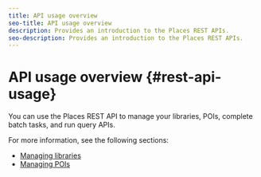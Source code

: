 ```yaml
---
title: API usage overview
seo-title: API usage overview
description: Provides an introduction to the Places REST APIs.
seo-description: Provides an introduction to the Places REST APIs.
---
```


# API usage overview {#rest-api-usage}

You can use the Places REST API to manage your libraries, POIs, complete batch tasks, and run query APIs.

For more information, see the following sections:

* [Managing libraries](/help/places-rest-apis/api-usage/manage-libraries/manage-libraries.md)
* [Managing POIs](/help/places-rest-apis/api-usage/manage-pois/manage-pois.md)
